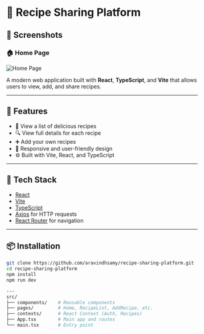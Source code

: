 # 🍲 Recipe Sharing Platform

## 📸 Screenshots

### 🏠 Home Page

![Home Page](./assets/home-page.png)

A modern web application built with **React**, **TypeScript**, and **Vite** that allows users to view, add, and share recipes.

---

## 🚀 Features

- 🧾 View a list of delicious recipes
- 🔍 View full details for each recipe
- ➕ Add your own recipes
- 🧠 Responsive and user-friendly design
- ⚙️ Built with Vite, React, and TypeScript

---

## 🧰 Tech Stack

- [React](https://reactjs.org/)
- [Vite](https://vitejs.dev/)
- [TypeScript](https://www.typescriptlang.org/)
- [Axios](https://axios-http.com/) for HTTP requests
- [React Router](https://reactrouter.com/) for navigation

---

## 📦 Installation

```bash
git clone https://github.com/aravindhsamy/recipe-sharing-platform.git
cd recipe-sharing-platform
npm install
npm run dev

---
src/
├── components/    # Reusable components
├── pages/         # Home, RecipeList, AddRecipe, etc.
├── contexts/      # React Context (Auth, Recipes)
├── App.tsx        # Main app and routes
└── main.tsx       # Entry point
